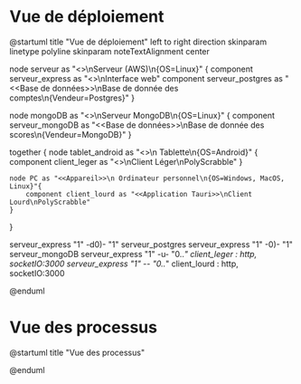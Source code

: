 # Vue de déploiement
@startuml
title "Vue de déploiement"
left to right direction
skinparam linetype polyline
skinparam noteTextAlignment center

node serveur as "<<Appareil>>\nServeur (AWS)\n{OS=Linux}" {
    component serveur_express as "<<Serveur Web>>\nInterface web"
    component serveur_postgres as "<<Base de données>>\nBase de donnée des comptes\n{Vendeur=Postgres}"
}

node mongoDB as "<<Appareil>>\nServeur MongoDB\n{OS=Linux}" {
    component serveur_mongoDB as "<<Base de données>>\nBase de donnée des scores\n{Vendeur=MongoDB}"
}

together {
    node tablet_android as "<<Appareil>>\n Tablette\n{OS=Android}" {
        component client_leger as "<<Application Flutter>>\nClient Léger\nPolyScrabble"
    }
    
    node PC as "<<Appareil>>\n Ordinateur personnel\n{OS=Windows, MacOS, Linux}"{
        component client_lourd as "<<Application Tauri>>\nClient Lourd\nPolyScrabble"
    }
}

serveur_express "1" -d0)- "1" serveur_postgres
serveur_express "1" -0)- "1" serveur_mongoDB
serveur_express "1" -u- "0..*" client_leger : http, socketIO:3000
serveur_express "1" -- "0..*" client_lourd : http, socketIO:3000
		
@enduml

# Vue des processus
@startuml
title "Vue des processus"
		
@enduml